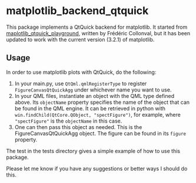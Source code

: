 # matplotlib_backend_qtquick
This package implements a QtQuick backend for matplotlib. It started from [maplotlib_qtquick_playground](https://github.com/fcollonval/matplotlib_qtquick_playground), written by Frédéric Collonval, but it has been updated to work with the current version (3.2.1) of matplotlib.

## Usage

In order to use matplotlib plots with QtQuick, do the following:

1. In your main.py, use `QtQml.qmlRegisterType` to register `FigureCanvasQtQuickAgg` under whichever name you want to use.
1. In your QML files, instantiate an object with the QML type defined above. Its `objectName` property specifies the name of the object that can be found in the QML engine. It can be retrieved in python with `win.findChild(QtCore.QObject, "spectFigure")`, for example, where `"spectFigure"` is the `objectName` in this case.
1. One can then pass this object as needed. This is the FigureCanvasQtQuickAgg object. The figure can be found in its `figure` property.

The test in the tests directory gives a simple example of how to use this package.

Please let me know if you have any suggestions or better ways I should do this.
